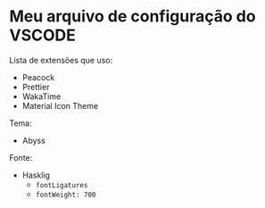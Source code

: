 # Meu arquivo de configuração do VSCODE

Lista de extensões que uso:
- Peacock
- Prettier
- WakaTime
- Material Icon Theme
 
Tema:
- Abyss
 
Fonte:
- Hasklig
    - `fontLigatures`
    - `fontWeight: 700`
